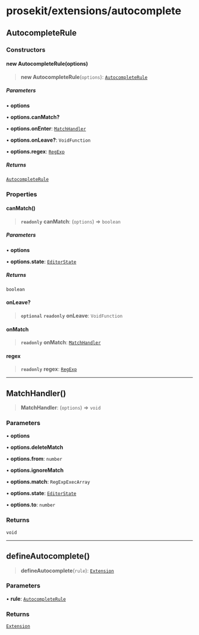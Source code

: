 # prosekit/extensions/autocomplete

<a id="AutocompleteRule" name="AutocompleteRule"></a>

## AutocompleteRule

### Constructors

<a id="Constructors" name="Constructors"></a>

#### new AutocompleteRule(options)

> **new AutocompleteRule**(`options`): [`AutocompleteRule`](autocomplete.md#AutocompleteRule)

##### Parameters

• **options**

• **options\.canMatch?**

• **options\.onEnter**: [`MatchHandler`](autocomplete.md#MatchHandler)

• **options\.onLeave?**: `VoidFunction`

• **options\.regex**: [`RegExp`]( https://developer.mozilla.org/docs/Web/JavaScript/Reference/Global_Objects/RegExp )

##### Returns

[`AutocompleteRule`](autocomplete.md#AutocompleteRule)

### Properties

<a id="canMatch" name="canMatch"></a>

#### canMatch()

> **`readonly`** **canMatch**: (`options`) => `boolean`

##### Parameters

• **options**

• **options\.state**: [`EditorState`]( https://prosemirror.net/docs/ref/#state.EditorState )

##### Returns

`boolean`

<a id="onLeave" name="onLeave"></a>

#### onLeave?

> **`optional`** **`readonly`** **onLeave**: `VoidFunction`

<a id="onMatch" name="onMatch"></a>

#### onMatch

> **`readonly`** **onMatch**: [`MatchHandler`](autocomplete.md#MatchHandler)

<a id="regex" name="regex"></a>

#### regex

> **`readonly`** **regex**: [`RegExp`]( https://developer.mozilla.org/docs/Web/JavaScript/Reference/Global_Objects/RegExp )

***

<a id="MatchHandler" name="MatchHandler"></a>

## MatchHandler()

> **MatchHandler**: (`options`) => `void`

### Parameters

• **options**

• **options\.deleteMatch**

• **options\.from**: `number`

• **options\.ignoreMatch**

• **options\.match**: `RegExpExecArray`

• **options\.state**: [`EditorState`]( https://prosemirror.net/docs/ref/#state.EditorState )

• **options\.to**: `number`

### Returns

`void`

***

<a id="defineAutocomplete" name="defineAutocomplete"></a>

## defineAutocomplete()

> **defineAutocomplete**(`rule`): [`Extension`](../core.md#ExtensionT)

### Parameters

• **rule**: [`AutocompleteRule`](autocomplete.md#AutocompleteRule)

### Returns

[`Extension`](../core.md#ExtensionT)
